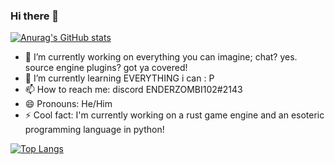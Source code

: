 ### Hi there 👋

[![Anurag's GitHub stats](https://github-readme-stats.vercel.app/api?username=ENDERZOMBI102&show_icons=true)](https://github.com/anuraghazra/github-readme-stats)

- 🔭 I’m currently working on everything you can imagine; chat? yes. source engine plugins? got ya covered!
- 🌱 I’m currently learning EVERYTHING i can : P
- 📫 How to reach me: discord ENDERZOMBI102#2143
- 😄 Pronouns: He/Him
- ⚡ Cool fact: I'm currently working on a rust game engine and an esoteric programming language in python!

[![Top Langs](https://github-readme-stats.vercel.app/api/top-langs/?username=ENDERZOMBI102&langs_count=9&layout=compact)](https://github.com/anuraghazra/github-readme-stats)
